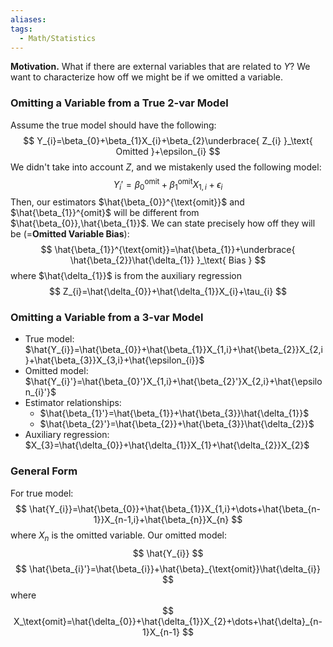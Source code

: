 ```yaml
---
aliases: 
tags:
  - Math/Statistics
---
```

**Motivation.** What if there are external variables that are related to $Y$? We want to characterize how off we might be if we omitted a variable.

### Omitting a Variable from a True 2-var Model
Assume the true model should have the following:
$$
Y_{i}=\beta_{0}+\beta_{1}X_{i}+\beta_{2}\underbrace{ Z_{i} }_\text{ Omitted }+\epsilon_{i}
$$
We didn't take into account $Z$, and we mistakenly used the following model:
$$
Y_{i}'=\beta_{0}^{\text{omit}}+\beta_{1}^{\text{omit}}X_{1,i}+\epsilon_{i}
$$
Then, our estimators $\hat{\beta_{0}}^{\text{omit}}$ and $\hat{\beta_{1}}^{omit}$ will be different from $\hat{\beta_{0}},\hat{\beta_{1}}$. We can state precisely how off they will be (=**Omitted Variable Bias**):
$$
\hat{\beta_{1}}^{\text{omit}}=\hat{\beta_{1}}+\underbrace{ \hat{\beta_{2}}\hat{\delta_{1}} }_\text{ Bias }
$$
where $\hat{\delta_{1}}$ is from the auxiliary regression
$$
Z_{i}=\hat{\delta_{0}}+\hat{\delta_{1}}X_{i}+\tau_{i}
$$
### Omitting a Variable from a 3-var Model
- True model: $\hat{Y_{i}}=\hat{\beta_{0}}+\hat{\beta_{1}}X_{1,i}+\hat{\beta_{2}}X_{2,i}+\hat{\beta_{3}}X_{3,i}+\hat{\epsilon_{i}}$
- Omitted model: $\hat{Y_{i}'}=\hat{\beta_{0}'}X_{1,i}+\hat{\beta_{2}'}X_{2,i}+\hat{\epsilon_{i}'}$
- Estimator relationships:
	- $\hat{\beta_{1}'}=\hat{\beta_{1}}+\hat{\beta_{3}}\hat{\delta_{1}}$
	- $\hat{\beta_{2}'}=\hat{\beta_{2}}+\hat{\beta_{3}}\hat{\delta_{2}}$
- Auxiliary regression: $X_{3}=\hat{\delta_{0}}+\hat{\delta_{1}}X_{1}+\hat{\delta_{2}}X_{2}$

### General Form
For true model:
$$
\hat{Y_{i}}=\hat{\beta_{0}}+\hat{\beta_{1}}X_{1,i}+\dots+\hat{\beta_{n-1}}X_{n-1,i}+\hat{\beta_{n}}X_{n}
$$
where $X_{n}$ is the omitted variable. Our omitted model:
$$
\hat{Y_{i}}
$$
$$
\hat{\beta_{i}'}=\hat{\beta_{i}}+\hat{\beta}_{\text{omit}}\hat{\delta_{i}}
$$
where
$$
X_\text{omit}=\hat{\delta_{0}}+\hat{\delta_{1}}X_{2}+\dots+\hat{\delta}_{n-1}X_{n-1}
$$
